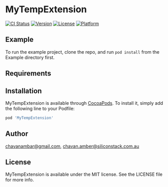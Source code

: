 # MyTempExtension

[![CI Status](https://img.shields.io/travis/chavanambar@gmail.com/MyTempExtension.svg?style=flat)](https://travis-ci.org/chavanambar@gmail.com/MyTempExtension)
[![Version](https://img.shields.io/cocoapods/v/MyTempExtension.svg?style=flat)](https://cocoapods.org/pods/MyTempExtension)
[![License](https://img.shields.io/cocoapods/l/MyTempExtension.svg?style=flat)](https://cocoapods.org/pods/MyTempExtension)
[![Platform](https://img.shields.io/cocoapods/p/MyTempExtension.svg?style=flat)](https://cocoapods.org/pods/MyTempExtension)

## Example

To run the example project, clone the repo, and run `pod install` from the Example directory first.

## Requirements

## Installation

MyTempExtension is available through [CocoaPods](https://cocoapods.org). To install
it, simply add the following line to your Podfile:

```ruby
pod 'MyTempExtension'
```

## Author

chavanambar@gmail.com, chavan.amber@siliconstack.com.au

## License

MyTempExtension is available under the MIT license. See the LICENSE file for more info.
